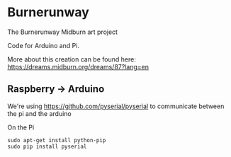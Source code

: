 # Burnerunway
The Burnerunway Midburn art project

Code for Arduino and Pi.

More about this creation can be found here: https://dreams.midburn.org/dreams/87?lang=en

## Raspberry -> Arduino
We're using https://github.com/pyserial/pyserial to communicate between the pi and the arduino

On the Pi
```
sudo apt-get install python-pip
sudo pip install pyserial
```